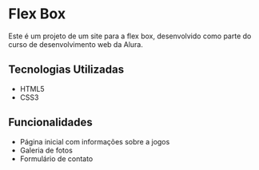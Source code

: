 # Flex Box

Este é um projeto de um site para a flex box, desenvolvido como parte do curso de desenvolvimento web da Alura.

## Tecnologias Utilizadas

- HTML5
- CSS3

## Funcionalidades

- Página inicial com informações sobre a jogos
- Galeria de fotos
- Formulário de contato

